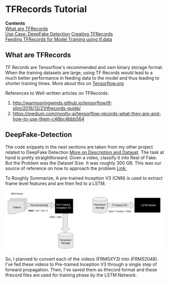 <a id="top"></a>
# TFRecords Tutorial

**Contents**<br>
[What are TFRecords](#what-are-tfrecords)<br>
[Use Case: DeepFake Detection](#deepfake-detection)
[Creating TFRecords](#where-to-put-it)<br>
[Feeding TFRecords for Model Training using tf.data](#writing-tests)<br>


## What are TFRecords

TF Records are Tensorflow's recommended and own binary storage format. When the training datasets are large, using TF Records would lead to a much better performance in feeding data to the model and thus leading to shorter training times. More about this on [Tensorflow.org](https://www.tensorflow.org/tutorials/load_data/tfrecord)

References to Well-written articles on TFRecords:
1. http://warmspringwinds.github.io/tensorflow/tf-slim/2016/12/21/tfrecords-guide/
2. https://medium.com/mostly-ai/tensorflow-records-what-they-are-and-how-to-use-them-c46bc4bbb564

## DeepFake-Detection

The code snippets in the next sections are taken from my other project related to DeepFake Detection [More on Description and Dataset](https://www.kaggle.com/c/deepfake-detection-challenge). The task at hand is pretty straightforward. Given a video, classify it into Real of Fake. But the Problem was the Dataset Size. It was roughly 300 GB. This was our source of reference on how to approach the problem [Link:](https://ieeexplore.ieee.org/document/8639163)

To Roughly Summarize, A pre-trained Inception V3 (CNN) is used to extract frame level features and are then fed to a LSTM.

![Data Pipeline](DataPipeline.png)

So, I planned to convert each of the videos (FRMS*X*Y*3) into (FRMS*2048). I've fed these videos to Pre-trained Inception V3 through a single step of forward propagation. Then, I've saved them as tfrecord format and these tfrecord files are used for training phase by the LSTM Network.
